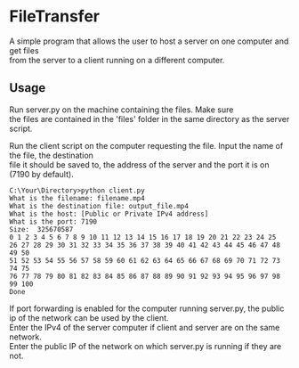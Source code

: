 # FileTransfer

A simple program that allows the user to host a server on one computer and get files  
from the server to a client running on a different computer. 

## Usage
Run server.py on the machine containing the files. Make sure  
the files are contained in the 'files' folder in the same directory as the server script. 

Run the client script on the computer requesting the file. Input the name of the file, the destination  
file it should be saved to, the address of the server and the port it is on (7190 by default).

```
C:\Your\Directory>python client.py
What is the filename: filename.mp4
What is the destination file: output_file.mp4
What is the host: [Public or Private IPv4 address]
What is the port: 7190
Size:  325670587
0 1 2 3 4 5 6 7 8 9 10 11 12 13 14 15 16 17 18 19 20 21 22 23 24 25
26 27 28 29 30 31 32 33 34 35 36 37 38 39 40 41 42 43 44 45 46 47 48 49 50
51 52 53 54 55 56 57 58 59 60 61 62 63 64 65 66 67 68 69 70 71 72 73 74 75  
76 77 78 79 80 81 82 83 84 85 86 87 88 89 90 91 92 93 94 95 96 97 98 99 100 
Done

```

If port forwarding is enabled for the computer running server.py, the public ip of the 
network can be used by the client.  
Enter the IPv4 of the server computer if client and server are on the same network.  
Enter the public IP
of the network on which server.py is running if they are not.  
